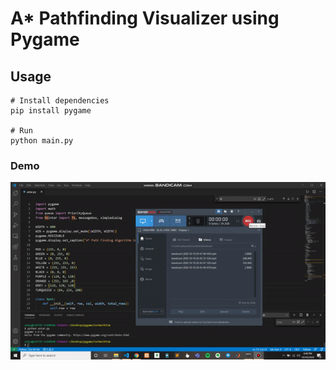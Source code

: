# A* Pathfinding Visualizer using Pygame

## Usage

```
# Install dependencies
pip install pygame

# Run
python main.py
```
### Demo
![screenplay](./astar1.gif)
